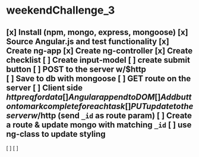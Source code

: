 # weekendChallenge_3

[x] Install (npm, mongo, express, mongoose)
[x] Source Angular.js and test functionality
[x] Create ng-app
[x] Create ng-controller
[x] Create checklist 
[ ] Create input-model
[ ] create submit button 
[ ] POST to the server w/$http  
[ ] Save to db with mongoose
[ ] GET route on the server 
[ ] Client side $http req for data
[ ] Angular append to DOM
[ ] Add button to mark complete for each task
[ ] PUT update to the server w/$http (send `_id` as route param)
[ ] Create a route & update mongo with matching `_id`
[ ] use ng-class to update styling 
-----------------------------------------
[ ]
[ ]
